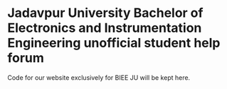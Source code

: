 # Jadavpur University Bachelor of Electronics and Instrumentation Engineering unofficial student help forum
Code for our website exclusively for BIEE JU will be kept here.

